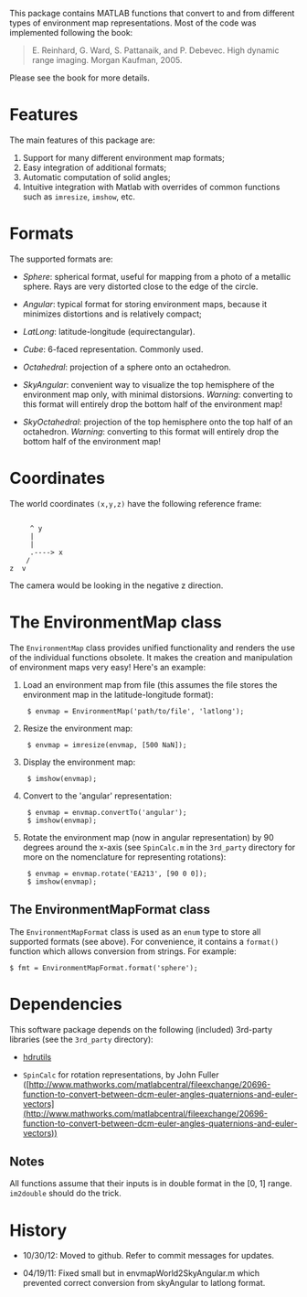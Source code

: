 This package contains MATLAB functions that convert to and from different types 
of environment map representations. Most of the code was implemented 
following the book:

> E. Reinhard, G. Ward, S. Pattanaik, and P. Debevec. High dynamic range 
> imaging. Morgan Kaufman, 2005.

Please see the book for more details. 

Features
========

The main features of this package are:

1. Support for many different environment map formats;
2. Easy integration of additional formats;
3. Automatic computation of solid angles;
4. Intuitive integration with Matlab with overrides of common functions such as `imresize`, `imshow`, etc.

Formats
=======

The supported formats are:

- *Sphere*: spherical format, useful for mapping from a photo of a metallic
sphere. Rays are very distorted close to the edge of the circle. 

- *Angular*: typical format for storing environment maps, because it minimizes
distortions and is relatively compact;

- *LatLong*: latitude-longitude (equirectangular).

- *Cube*: 6-faced representation. Commonly used. 

- *Octahedral*: projection of a sphere onto an octahedron. 

- *SkyAngular*: convenient way to visualize the top hemisphere of the 
environment map only, with minimal distorsions. _Warning_: converting to this 
format will entirely drop the bottom half of the environment map!

- *SkyOctahedral*: projection of the top hemisphere onto the top half of an octahedron. _Warning_: converting to this 
format will entirely drop the bottom half of the environment map!

Coordinates
===========

The world coordinates `(x,y,z)` have the following reference frame:

<pre><code>
     ^ y
     |
     |
     .----> x
    /
z  v
</code></pre>
  
The camera would be looking in the negative z direction.

The EnvironmentMap class
========================

The `EnvironmentMap` class provides unified functionality and renders the 
use of the individual functions obsolete. It makes the creation and manipulation
of environment maps very easy! Here's an example:

1. Load an environment map from file (this assumes the file stores the 
environment map in the latitude-longitude format):

        $ envmap = EnvironmentMap('path/to/file', 'latlong');

2. Resize the environment map:

        $ envmap = imresize(envmap, [500 NaN]);

3. Display the environment map:

        $ imshow(envmap);

4. Convert to the 'angular' representation:

        $ envmap = envmap.convertTo('angular');
        $ imshow(envmap);

5. Rotate the environment map (now in angular representation) by 90 degrees 
around the x-axis (see `SpinCalc.m` in the `3rd_party` directory for more on
the nomenclature for representing rotations):

        $ envmap = envmap.rotate('EA213', [90 0 0]);
        $ imshow(envmap);

The EnvironmentMapFormat class
------------------------------

The `EnvironmentMapFormat` class is used as an `enum` type to store all supported
formats (see above). For convenience, it contains a `format()` function which
allows conversion from strings. For example:

    $ fmt = EnvironmentMapFormat.format('sphere');

Dependencies
============

This software package depends on the following (included) 3rd-party libraries
(see the `3rd_party` directory):

- [hdrutils](https://github.com/lvsn/hdrutils)

- `SpinCalc` for rotation representations, by John Fuller 
([http://www.mathworks.com/matlabcentral/fileexchange/20696-function-to-convert-between-dcm-euler-angles-quaternions-and-euler-vectors](http://www.mathworks.com/matlabcentral/fileexchange/20696-function-to-convert-between-dcm-euler-angles-quaternions-and-euler-vectors))

Notes
-----

All functions assume that their inputs is in double format in the [0, 1] 
range. `im2double` should do the trick.


History
=======

- 10/30/12: Moved to github. Refer to commit messages for updates.

- 04/19/11: Fixed small but in envmapWorld2SkyAngular.m which prevented 
  correct conversion from skyAngular to latlong format.
